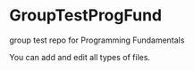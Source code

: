 # GroupTestProgFund
group test repo for Programming Fundamentals

You can add and edit all types of files.
